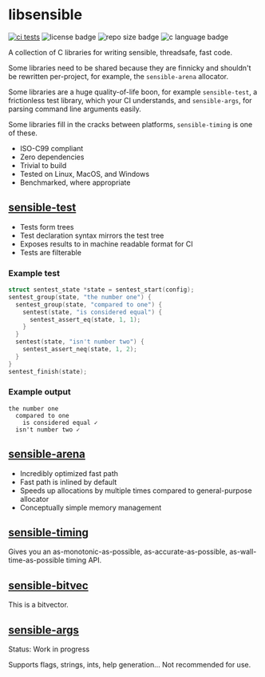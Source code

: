 <!--
SPDX-FileCopyrightText: 2023 The libsensible Authors

SPDX-License-Identifier: CC0-1.0
-->

# libsensible

[![ci tests](https://img.shields.io/github/actions/workflow/status/414owen/libsensible/Tests)](https://github.com/414owen/libsensible/actions/workflows/tests.yml)
![license badge](https://img.shields.io/github/license/414owen/libsensible)
![repo size badge](https://img.shields.io/github/repo-size/414owen/libsensible)
![c language badge](https://img.shields.io/badge/made%20with-C-blue?logo=c)

A collection of C libraries for writing sensible, threadsafe, fast code.

Some libraries need to be shared because they are finnicky and shouldn't be
rewritten per-project, for example, the `sensible-arena` allocator.

Some libraries are a huge quality-of-life boon, for example `sensible-test`,
a frictionless test library, which your CI understands, and `sensible-args`,
for parsing command line arguments easily.

Some libraries fill in the cracks between platforms, `sensible-timing` is one of these.

* ISO-C99 compliant
* Zero dependencies
* Trivial to build
* Tested on Linux, MacOS, and Windows
* Benchmarked, where appropriate

## [sensible-test](./sensible-test)

* Tests form trees
* Test declaration syntax mirrors the test tree
* Exposes results to in machine readable format for CI
* Tests are filterable

### Example test

```C
struct sentest_state *state = sentest_start(config);
sentest_group(state, "the number one") {
  sentest_group(state, "compared to one") {
    sentest(state, "is considered equal") {
      sentest_assert_eq(state, 1, 1);
    }
  }
  sentest(state, "isn't number two") {
    sentest_assert_neq(state, 1, 2);
  }
}
sentest_finish(state);
```

### Example output

```
the number one
  compared to one
    is considered equal ✓
  isn't number two ✓
```

## [sensible-arena](./sensible-allocators/sensible-arena)

* Incredibly optimized fast path
* Fast path is inlined by default
* Speeds up allocations by multiple times compared to general-purpose allocator
* Conceptually simple memory management

## [sensible-timing](./sensible-timing)

Gives you an as-monotonic-as-possible, as-accurate-as-possible,
as-wall-time-as-possible timing API.

## [sensible-bitvec](./sensible-bitvec)

This is a bitvector.

## [sensible-args](./sensible-args)

Status: Work in progress

Supports flags, strings, ints, help generation...
Not recommended for use.
